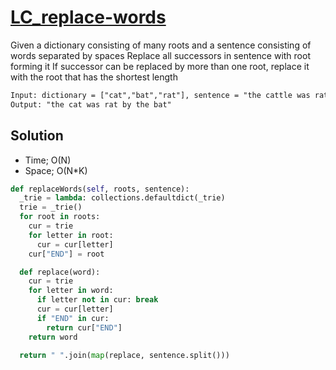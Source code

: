 # [LC_replace-words](https://leetcode.com/problems/replace-words)

Given a dictionary consisting of many roots and a sentence consisting of words separated by spaces
Replace all successors in sentence with root forming it
If successor can be replaced by more than one root, replace it with the root that has the shortest length

```txt
Input: dictionary = ["cat","bat","rat"], sentence = "the cattle was rattled by the battery"
Output: "the cat was rat by the bat"
```

## Solution

* Time; O(N)
* Space; O(N*K)

```py
def replaceWords(self, roots, sentence):
  _trie = lambda: collections.defaultdict(_trie)
  trie = _trie()
  for root in roots:
    cur = trie
    for letter in root:
      cur = cur[letter]
    cur["END"] = root

  def replace(word):
    cur = trie
    for letter in word:
      if letter not in cur: break
      cur = cur[letter]
      if "END" in cur:
        return cur["END"]
    return word

  return " ".join(map(replace, sentence.split()))
```
